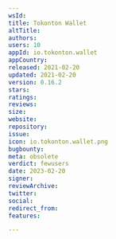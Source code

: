 ```yaml
---
wsId: 
title: Tokonton Wallet
altTitle: 
authors: 
users: 10
appId: io.tokonton.wallet
appCountry: 
released: 2021-02-20
updated: 2021-02-20
version: 0.16.2
stars: 
ratings: 
reviews: 
size: 
website: 
repository: 
issue: 
icon: io.tokonton.wallet.png
bugbounty: 
meta: obsolete
verdict: fewusers
date: 2023-02-20
signer: 
reviewArchive: 
twitter: 
social: 
redirect_from: 
features: 

---
```


